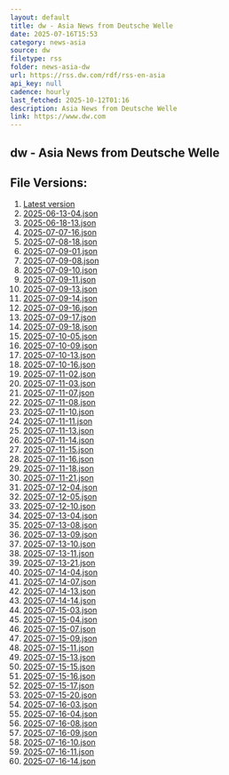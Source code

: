 ```yaml
---
layout: default
title: dw - Asia News from Deutsche Welle
date: 2025-07-16T15:53
category: news-asia
source: dw
filetype: rss
folder: news-asia-dw
url: https://rss.dw.com/rdf/rss-en-asia
api_key: null
cadence: hourly
last_fetched: 2025-10-12T01:16
description: Asia News from Deutsche Welle
link: https://www.dw.com
---
```


## dw - Asia News from Deutsche Welle

<div id="data-chart"></div>
<div id="data-table"></div>
<script>
document.addEventListener('DOMContentLoaded', function(){
  document.getElementById('data-table').textContent = 'This source isn't supported for tables yet.';
});
</script>

## File Versions:
1. [Latest version](./latest.json)
2. [2025-06-13-04.json](./2025-06-13-04.json)
3. [2025-06-18-13.json](./2025-06-18-13.json)
4. [2025-07-07-16.json](./2025-07-07-16.json)
5. [2025-07-08-18.json](./2025-07-08-18.json)
6. [2025-07-09-01.json](./2025-07-09-01.json)
7. [2025-07-09-08.json](./2025-07-09-08.json)
8. [2025-07-09-10.json](./2025-07-09-10.json)
9. [2025-07-09-11.json](./2025-07-09-11.json)
10. [2025-07-09-13.json](./2025-07-09-13.json)
11. [2025-07-09-14.json](./2025-07-09-14.json)
12. [2025-07-09-16.json](./2025-07-09-16.json)
13. [2025-07-09-17.json](./2025-07-09-17.json)
14. [2025-07-09-18.json](./2025-07-09-18.json)
15. [2025-07-10-05.json](./2025-07-10-05.json)
16. [2025-07-10-09.json](./2025-07-10-09.json)
17. [2025-07-10-13.json](./2025-07-10-13.json)
18. [2025-07-10-16.json](./2025-07-10-16.json)
19. [2025-07-11-02.json](./2025-07-11-02.json)
20. [2025-07-11-03.json](./2025-07-11-03.json)
21. [2025-07-11-07.json](./2025-07-11-07.json)
22. [2025-07-11-08.json](./2025-07-11-08.json)
23. [2025-07-11-10.json](./2025-07-11-10.json)
24. [2025-07-11-11.json](./2025-07-11-11.json)
25. [2025-07-11-13.json](./2025-07-11-13.json)
26. [2025-07-11-14.json](./2025-07-11-14.json)
27. [2025-07-11-15.json](./2025-07-11-15.json)
28. [2025-07-11-16.json](./2025-07-11-16.json)
29. [2025-07-11-18.json](./2025-07-11-18.json)
30. [2025-07-11-21.json](./2025-07-11-21.json)
31. [2025-07-12-04.json](./2025-07-12-04.json)
32. [2025-07-12-05.json](./2025-07-12-05.json)
33. [2025-07-12-10.json](./2025-07-12-10.json)
34. [2025-07-13-04.json](./2025-07-13-04.json)
35. [2025-07-13-08.json](./2025-07-13-08.json)
36. [2025-07-13-09.json](./2025-07-13-09.json)
37. [2025-07-13-10.json](./2025-07-13-10.json)
38. [2025-07-13-11.json](./2025-07-13-11.json)
39. [2025-07-13-21.json](./2025-07-13-21.json)
40. [2025-07-14-04.json](./2025-07-14-04.json)
41. [2025-07-14-07.json](./2025-07-14-07.json)
42. [2025-07-14-13.json](./2025-07-14-13.json)
43. [2025-07-14-14.json](./2025-07-14-14.json)
44. [2025-07-15-03.json](./2025-07-15-03.json)
45. [2025-07-15-04.json](./2025-07-15-04.json)
46. [2025-07-15-07.json](./2025-07-15-07.json)
47. [2025-07-15-09.json](./2025-07-15-09.json)
48. [2025-07-15-11.json](./2025-07-15-11.json)
49. [2025-07-15-13.json](./2025-07-15-13.json)
50. [2025-07-15-15.json](./2025-07-15-15.json)
51. [2025-07-15-16.json](./2025-07-15-16.json)
52. [2025-07-15-17.json](./2025-07-15-17.json)
53. [2025-07-15-20.json](./2025-07-15-20.json)
54. [2025-07-16-03.json](./2025-07-16-03.json)
55. [2025-07-16-04.json](./2025-07-16-04.json)
56. [2025-07-16-08.json](./2025-07-16-08.json)
57. [2025-07-16-09.json](./2025-07-16-09.json)
58. [2025-07-16-10.json](./2025-07-16-10.json)
59. [2025-07-16-11.json](./2025-07-16-11.json)
60. [2025-07-16-14.json](./2025-07-16-14.json)
